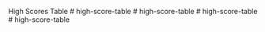 High Scores Table
#   h i g h - s c o r e - t a b l e  
 #   h i g h - s c o r e - t a b l e  
 #   h i g h - s c o r e - t a b l e  
 #   h i g h - s c o r e - t a b l e  
 
